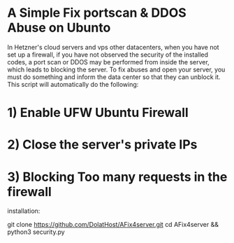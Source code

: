 #  A Simple Fix portscan & DDOS Abuse on Ubunto

In Hetzner's cloud servers and vps other datacenters, when you have not set up a firewall, if you have not observed the security of the installed codes, a port scan or DDOS may be performed from inside the server, which leads to blocking the server.
To fix abuses and open your server, you must do something and inform the data center so that they can unblock it.
This script will automatically do the following:

# 1) Enable UFW Ubuntu Firewall
# 2) Close the server's private IPs
# 3) Blocking Too many requests in the firewall

installation:

git clone https://github.com/DolatHost/AFix4server.git
cd AFix4server && python3 security.py
